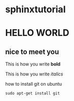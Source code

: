 sphinxtutorial
==============

HELLO WORLD
===========

nice to meet you
----------------

This is how you write **bold**

This is how you write *italics*

how to install git on ubuntu
    
    sudo apt-get install git
